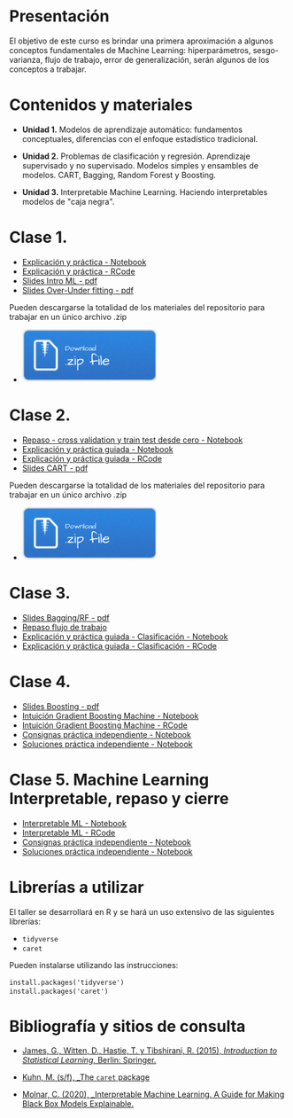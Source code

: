

# Presentación
El objetivo de este curso es brindar una primera aproximación a algunos conceptos fundamentales de Machine Learning: hiperparámetros, sesgo-varianza, flujo de trabajo, error de generalización, serán algunos de los conceptos a trabajar.


# Contenidos y materiales

- __Unidad 1.__ Modelos de aprendizaje automático: fundamentos conceptuales, diferencias con el enfoque estadístico tradicional.

- __Unidad 2.__ Problemas de clasificación y regresión.
Aprendizaje supervisado y no supervisado. Modelos simples y ensambles de modelos. CART, Bagging, Random Forest y Boosting.

- __Unidad 3.__ Interpretable Machine Learning. Haciendo interpretables modelos de "caja negra".


# Clase 1. 
- [Explicación y práctica - Notebook](/clase_1/notebook/intro_caret_notebook.nb.html)
- [Explicación y práctica - RCode](/clase_1/scripts/intro_caret_script.R)
- [Slides Intro ML - pdf](/clase_1/slides/Clase1a.pdf)
- [Slides Over-Under fitting - pdf](/clase_1/slides/Clase1b.pdf)

Pueden descargarse la totalidad de los materiales del repositorio para trabajar en un único archivo .zip

- [![](img/Download.png)](clase_1.zip)


# Clase 2. 
- [Repaso - cross validation y train test desde cero - Notebook](/clase_1/notebook/intro_train_test_cv.nb.html)
- [Explicación y práctica guiada - Notebook](/clase_2/notebook/cart_notebook.nb.html)
- [Explicación y práctica guiada - RCode](/clase_2/scripts/cart_script.R)
- [Slides CART - pdf](/clase_2/slides/cart.pdf)

Pueden descargarse la totalidad de los materiales del repositorio para trabajar en un único archivo .zip

- [![](img/Download.png)](clase_2.zip)


# Clase 3. 
- [Slides Bagging/RF - pdf](/clase_3/slides/bagging.pdf)
- [Repaso flujo de trabajo](/clase_3/slides/workflow.pdf)
- [Explicación y práctica guiada - Clasificación - Notebook](/clase_3/notebook/rf_boosting_notebook.nb.html)
- [Explicación y práctica guiada - Clasificación - RCode](/clase_3/scripts/rf_boosting_script.R)


# Clase 4. 
- [Slides Boosting - pdf](/clase_3/slides/boosting.pdf)
- [Intuición Gradient Boosting Machine - Notebook](/clase_3/notebook/boosting_intuicion_notebook.nb.html)
- [Intuición Gradient Boosting Machine - RCode](/clase_3/scripts/boosting_intuicion_script.R)
- [Consignas práctica independiente - Notebook](/clase_3/notebook/practica.nb.html)
- [Soluciones práctica independiente - Notebook](/clase_3/notebook/solution_practica.nb.html)


# Clase 5. Machine Learning Interpretable, repaso y cierre

- [Interpretable ML - Notebook](/clase_4/notebook/interpretable_ml_notebook.nb.html)
- [Interpretable ML - RCode](/clase_4/scripts/interpretable_ml_script.R)
- [Consignas práctica independiente - Notebook](/clase_4/notebook/practica_independiente.nb.html)
- [Soluciones práctica independiente - Notebook](/clase_4/notebook/practica_independiente_solution.nb.html)



# Librerías a utilizar
El taller se desarrollará en R y se hará un uso extensivo de las siguientes librerías:

- `tidyverse`
- `caret`

Pueden instalarse utilizando las instrucciones:

```{r}
install.packages('tidyverse')  
install.packages('caret') 
```


# Bibliografía y sitios de consulta

- [James, G., Witten, D., Hastie, T. y Tibshirani, R. (2015), _Introduction to Statistical Learning_, Berlin: Springer.](http://faculty.marshall.usc.edu/gareth-james/ISL/)

- [Kuhn, M. (s/f), _The `caret` package](http://topepo.github.io/caret/index.html)

- [Molnar, C. (2020), _Interpretable Machine Learning. A Guide for Making Black Box Models Explainable.](https://christophm.github.io/interpretable-ml-book/)
